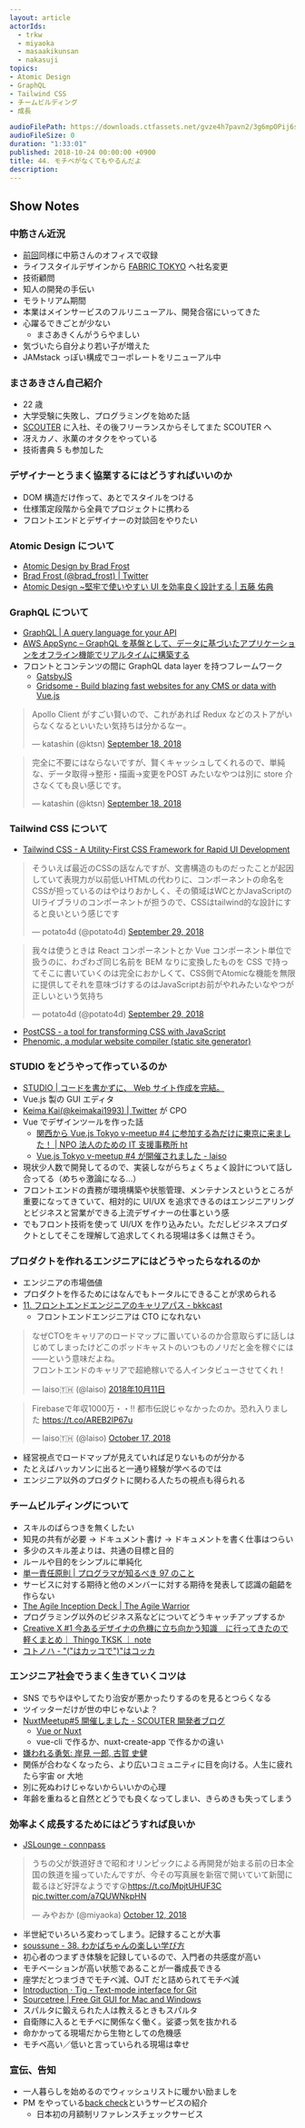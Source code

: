 ```yaml
---
layout: article
actorIds:
  - trkw
  - miyaoka
  - masaakikunsan
  - nakasuji
topics:
- Atomic Design
- GraphQL
- Tailwind CSS
- チームビルディング
- 成長

audioFilePath: https://downloads.ctfassets.net/gvze4h7pavn2/3g6mpOPij6sucKuSoWCGuC/a6423c3602d4de8c24626c7c6b0792a4/44.mp3
audioFileSize: 0
duration: "1:33:01"
published: 2018-10-24 00:00:00 +0900
title: 44. モチベがなくてもやるんだよ
description:
---
```


## Show Notes

### 中筋さん近況

- [前回](https://soussune.com/episode/29)同様に中筋さんのオフィスで収録
- ライフスタイルデザインから [FABRIC TOKYO](https://fabric-tokyo.com/) へ社名変更
- 技術顧問
- 知人の開発の手伝い
- モラトリアム期間
- 本業はメインサービスのフルリニューアル、開発合宿にいってきた
- 心躍るできごとが少ない
  - まさあきくんがうらやましい
- 気づいたら自分より若い子が増えた
- JAMstack っぽい構成でコーポレートをリニューアル中

### まさあきさん自己紹介

- 22 歳
- 大学受験に失敗し、プログラミングを始めた話
- [SCOUTER](https://corp.scouter.co.jp/) に入社、その後フリーランスからそしてまた SCOUTER へ
- 冴えカノ、氷菓のオタクをやっている
- 技術書典 5 も参加した

### デザイナーとうまく協業するにはどうすればいいのか

- DOM 構造だけ作って、あとでスタイルをつける
- 仕様策定段階から全員でプロジェクトに携わる
- フロントエンドとデザイナーの対談回をやりたい

### Atomic Design について

- [Atomic Design by Brad Frost](http://atomicdesign.bradfrost.com/)
- [Brad Frost (@brad_frost) | Twitter](https://twitter.com/brad_frost)
- [Atomic Design ~堅牢で使いやすい UI を効率良く設計する | 五藤 佑典](https://www.amazon.co.jp/dp/477419705X)

### GraphQL について

- [GraphQL | A query language for your API](https://graphql.org/)
- [AWS AppSync – GraphQL を基盤として、データに基づいたアプリケーションをオフライン機能でリアルタイムに構築する](https://aws.amazon.com/jp/appsync/)
- フロントとコンテンツの間に GraphQL data layer を持つフレームワーク
  - [GatsbyJS](https://www.gatsbyjs.org/)
  - [Gridsome - Build blazing fast websites for any CMS or data with Vue.js](https://gridsome.org/)

<blockquote class="twitter-tweet"><p lang="ja" dir="ltr">Apollo Client がすごい賢いので、これがあれば Redux などのストアがいらなくなるといいたい気持ちは分かるなー。</p>&mdash; katashin (@ktsn) <a href="https://twitter.com/ktsn/status/1041962196693995520?ref_src=twsrc%5Etfw">September 18, 2018</a></blockquote> <script async src="https://platform.twitter.com/widgets.js" charset="utf-8"></script>
<blockquote class="twitter-tweet" data-conversation="none"><p lang="ja" dir="ltr">完全に不要にはならないですが、賢くキャッシュしてくれるので、単純な、データ取得→整形・描画→変更をPOST みたいなやつは別に store 介さなくても良い感じです。</p>&mdash; katashin (@ktsn) <a href="https://twitter.com/ktsn/status/1041962811503464449?ref_src=twsrc%5Etfw">September 18, 2018</a></blockquote> <script async src="https://platform.twitter.com/widgets.js" charset="utf-8"></script>

### Tailwind CSS について

- [Tailwind CSS - A Utility-First CSS Framework for Rapid UI Development](https://tailwindcss.com/)

<blockquote class="twitter-tweet"><p lang="ja" dir="ltr">そういえば最近のCSSの話なんですが、文書構造のものだったことが起因していて表現力が以前低いHTMLの代わりに、コンポーネントの命名をCSSが担っているのはやはりおかしく、その領域はWCとかJavaScriptのUIライブラリのコンポーネントが担うので、CSSはtailwind的な設計にすると良いという感じです</p>&mdash; potato4d (@potato4d) <a href="https://twitter.com/potato4d/status/1046059929864409091?ref_src=twsrc%5Etfw">September 29, 2018</a></blockquote> <script async src="https://platform.twitter.com/widgets.js" charset="utf-8"></script>
<blockquote class="twitter-tweet" data-conversation="none"><p lang="ja" dir="ltr">我々は使うときは React コンポーネントとか Vue コンポーネント単位で扱うのに、わざわざ同じ名前を BEM なりに変換したものを CSS で持ってそこに書いていくのは完全におかしくて、CSS側でAtomicな機能を無限に提供してそれを意味づけするのはJavaScriptお前がやれみたいなやつが正しいという気持ち</p>&mdash; potato4d (@potato4d) <a href="https://twitter.com/potato4d/status/1046060403111997450?ref_src=twsrc%5Etfw">September 29, 2018</a></blockquote> <script async src="https://platform.twitter.com/widgets.js" charset="utf-8"></script>

- [PostCSS - a tool for transforming CSS with JavaScript](https://postcss.org/)
- [Phenomic, a modular website compiler (static site generator)](https://phenomic.io/)

### STUDIO をどうやって作っているのか

- [STUDIO | コードを書かずに、 Web サイト作成を完結。](https://studio.design/ja)
- Vue.js 製の GUI エディタ
- [Keima Kai(@keimakai1993) | Twitter](https://twitter.com/keimakai1993) が CPO
- Vue でデザインツールを作った話
  - [関西から Vue.js Tokyo v-meetup #4 に参加する為だけに東京に来ました！ | NPO 法人のための IT 支援事務所 ht](https://ht79.info/2017/07/08/participation-vue-js-tokyo-v-meetup-4/)
  - [Vue.js Tokyo v-meetup #4 が開催されました - laiso](https://blog.lai.so/entry/2017/07/08/Vue_js_Tokyo_v-meetup_%234_%E3%81%8C%E9%96%8B%E5%82%AC%E3%81%95%E3%82%8C%E3%81%BE%E3%81%97%E3%81%9F)
- 現状少人数で開発してるので、実装しながらちょくちょく設計について話し合ってる（めちゃ激論になる…）
- フロントエンドの責務が環境構築や状態管理、メンテナンスというところが重要になってきていて、相対的に UI/UX を追求できるのはエンジニアリングとビジネスと営業ができる上流デザイナーの仕事という感
- でもフロント技術を使って UI/UX を作り込みたい。ただしビジネスプロダクトとしてそこを理解して追求してくれる現場は多くは無さそう。

### プロダクトを作れるエンジニアにはどうやったらなれるのか

- エンジニアの市場価値
- プロダクトを作るためにはなんでもトータルにできることが求められる
- [11. フロントエンドエンジニアのキャリアパス - bkkcast](https://bkkcast.me/011/)
  - フロントエンドエンジニアは CTO になれない

<blockquote class="twitter-tweet" data-lang="ja"><p lang="ja" dir="ltr">なぜCTOをキャリアのロードマップに置いているのか合意取らずに話しはじめてしまったけどこのポッドキャストのいつものノリだと金を稼ぐには――という意味だよね。<br>フロントエンドのキャリアで超絶稼いでる人インタビューさせてくれ！</p>&mdash; laiso🇹🇭 (@laiso) <a href="https://twitter.com/laiso/status/1050398967043768320?ref_src=twsrc%5Etfw">2018年10月11日</a></blockquote><script async src="https://platform.twitter.com/widgets.js" charset="utf-8"></script>
<blockquote class="twitter-tweet"><p lang="ja" dir="ltr">Firebaseで年収1000万・・‼️ 都市伝説じゃなかったのか。恐れ入りました <a href="https://t.co/AREB2lP67u">https://t.co/AREB2lP67u</a></p>&mdash; laiso🇹🇭 (@laiso) <a href="https://twitter.com/laiso/status/1052430308556070912?ref_src=twsrc%5Etfw">October 17, 2018</a></blockquote> <script async src="https://platform.twitter.com/widgets.js" charset="utf-8"></script>

- 経営視点でロードマップが見えていれば足りないものが分かる
- たとえばハッカソンに出ると一通り経験が学べるのでは
- エンジニア以外のプロダクトに関わる人たちの視点も得られる

### チームビルディングについて

- スキルのばらつきを無くしたい
- 知見の共有が必要 → ドキュメント書け → ドキュメントを書く仕事はつらい
- 多少のスキル差よりは、共通の目標と目的
- ルールや目的をシンプルに単純化
- [単一責任原則 | プログラマが知るべき 97 のこと](https://xn--97-273ae6a4irb6e2hsoiozc2g4b8082p.com/%E3%82%A8%E3%83%83%E3%82%BB%E3%82%A4/%E5%8D%98%E4%B8%80%E8%B2%AC%E4%BB%BB%E5%8E%9F%E5%89%87/)
- サービスに対する期待と他のメンバーに対する期待を発表して認識の齟齬を作らない
- [The Agile Inception Deck | The Agile Warrior](https://agilewarrior.wordpress.com/2010/11/06/the-agile-inception-deck/)
- プログラミング以外のビジネス系などについてどうキャッチアップするか
- [Creative X #1 今あるデザイナの危機に立ち向かう知識　に行ってきたので軽くまとめ｜ Thingo TKSK ｜ note](https://note.mu/swcd/n/n81679b54f4da)
- [コトノハ - "("はカッコで")"はコッカ](http://kotonoha.cc/no/41359)

### エンジニア社会でうまく生きていくコツは

- SNS でちやほやしてたり治安が悪かったりするのを見るとつらくなる
- ツイッターだけが世の中じゃないよ？
- [NuxtMeetup#5 開催しました - SCOUTER 開発者ブログ](https://techblog.scouter.co.jp/entry/2018/10/19/153000)
  - [Vue or Nuxt](https://slides.com/masaakikunsan/vue_or_nuxt#/)
  - vue-cli で作るか、nuxt-create-app で作るかの違い
- [嫌われる勇気: 岸見 一郎, 古賀 史健](https://www.amazon.co.jp/dp/B00H7RACY8)
- 関係が合わなくなったら、より広いコミュニティに目を向ける。人生に疲れたら宇宙 or 大地
- 別に死ぬわけじゃないからいいかの心理
- 年齢を重ねると自然とどうでも良くなってしまい、きらめきも失ってしまう

### 効率よく成長するためにはどうすれば良いか

- [JSLounge - connpass](https://jslounge.connpass.com/)

<blockquote class="twitter-tweet"><p lang="ja" dir="ltr">うちの父が鉄道好きで昭和オリンピックによる再開発が始まる前の日本全国の鉄道を撮っていたんですが、今その写真展を新宿で開いていて新聞に載るほど好評なようです😲<a href="https://t.co/MpjtUHUF3C">https://t.co/MpjtUHUF3C</a> <a href="https://t.co/a7QUWNkpHN">pic.twitter.com/a7QUWNkpHN</a></p>&mdash; みやおか (@miyaoka) <a href="https://twitter.com/miyaoka/status/1050721222185500673?ref_src=twsrc%5Etfw">October 12, 2018</a></blockquote> <script async src="https://platform.twitter.com/widgets.js" charset="utf-8"></script>

- 半世紀でいろいろ変わってしまう。記録することが大事
- [soussune - 38. わかばちゃんの楽しい学び方](https://soussune.com/episode/38)
- 初心者のつまずき体験を記録しているので、入門者の共感度が高い
- モチベーションが高い状態であることが一番成長できる
- 座学だとつまづきでモチベ減、OJT だと詰められてモチベ減
- [Introduction · Tig - Text-mode interface for Git](https://jonas.github.io/tig/)
- [Sourcetree | Free Git GUI for Mac and Windows](https://www.sourcetreeapp.com/)
- スパルタに鍛えられた人は教えるときもスパルタ
- 自衛隊に入るとモチベに関係なく働く。娑婆っ気を抜かれる
- 命かかってる現場だから生物としての危機感
- モチベ高い／低いと言っていられる現場は幸せ

### 宣伝、告知

- 一人暮らしを始めるのでウィッシュリストに暖かい励ましを
- PM をやっている[back check](https://backcheck.jp/)というサービスの紹介
  - 日本初の月額制リファレンスチェックサービス
